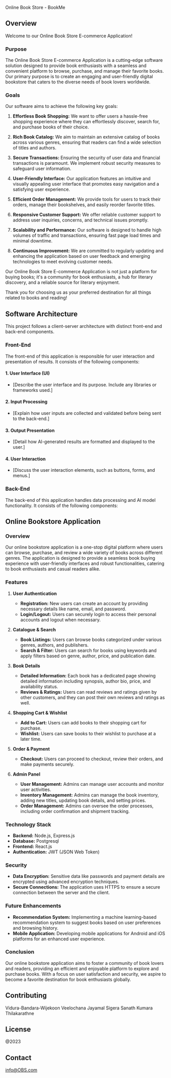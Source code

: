Online Book Store - BookMe

## Overview

Welcome to our Online Book Store E-commerce Application!

### Purpose

The Online Book Store E-commerce Application is a cutting-edge software solution designed to provide book enthusiasts with a seamless and convenient platform to browse, purchase, and manage their favorite books. Our primary purpose is to create an engaging and user-friendly digital bookstore that caters to the diverse needs of book lovers worldwide.

### Goals

Our software aims to achieve the following key goals:

1. **Effortless Book Shopping:** We want to offer users a hassle-free shopping experience where they can effortlessly discover, search for, and purchase books of their choice.

2. **Rich Book Catalog:** We aim to maintain an extensive catalog of books across various genres, ensuring that readers can find a wide selection of titles and authors.

3. **Secure Transactions:** Ensuring the security of user data and financial transactions is paramount. We implement robust security measures to safeguard user information.

4. **User-Friendly Interface:** Our application features an intuitive and visually appealing user interface that promotes easy navigation and a satisfying user experience.

5. **Efficient Order Management:** We provide tools for users to track their orders, manage their bookshelves, and easily reorder favorite titles.

6. **Responsive Customer Support:** We offer reliable customer support to address user inquiries, concerns, and technical issues promptly.

7. **Scalability and Performance:** Our software is designed to handle high volumes of traffic and transactions, ensuring fast page load times and minimal downtime.

8. **Continuous Improvement:** We are committed to regularly updating and enhancing the application based on user feedback and emerging technologies to meet evolving customer needs.

Our Online Book Store E-commerce Application is not just a platform for buying books; it's a community for book enthusiasts, a hub for literary discovery, and a reliable source for literary enjoyment.

Thank you for choosing us as your preferred destination for all things related to books and reading!


## Software Architecture

This project follows a client-server architecture with distinct front-end and back-end components.

### Front-End

The front-end of this application is responsible for user interaction and presentation of results. It consists of the following components:

#### 1. User Interface (UI)

- [Describe the user interface and its purpose. Include any libraries or frameworks used.]

#### 2. Input Processing

- [Explain how user inputs are collected and validated before being sent to the back-end.]

#### 3. Output Presentation

- [Detail how AI-generated results are formatted and displayed to the user.]

#### 4. User Interaction

- [Discuss the user interaction elements, such as buttons, forms, and menus.]

### Back-End

The back-end of this application handles data processing and AI model functionality. It consists of the following components:

## **Online Bookstore Application**

### **Overview**

Our online bookstore application is a one-stop digital platform where users can browse, purchase, and review a wide variety of books across different genres. The application is designed to provide a seamless book buying experience with user-friendly interfaces and robust functionalities, catering to book enthusiasts and casual readers alike. 

### **Features**

1. **User Authentication**
    - **Registration:** New users can create an account by providing necessary details like name, email, and password.
    - **Login/Logout:** Users can securely login to access their personal accounts and logout when necessary.

2. **Catalogue & Search**
    - **Book Listings:** Users can browse books categorized under various genres, authors, and publishers.
    - **Search & Filter:** Users can search for books using keywords and apply filters based on genre, author, price, and publication date.

3. **Book Details**
    - **Detailed Information:** Each book has a dedicated page showing detailed information including synopsis, author bio, price, and availability status.
    - **Reviews & Ratings:** Users can read reviews and ratings given by other customers, and they can post their own reviews and ratings as well.

4. **Shopping Cart & Wishlist**
    - **Add to Cart:** Users can add books to their shopping cart for purchase.
    - **Wishlist:** Users can save books to their wishlist to purchase at a later time.

5. **Order & Payment**
    - **Checkout:** Users can proceed to checkout, review their orders, and make payments securely.



6. **Admin Panel**
    - **User Management:** Admins can manage user accounts and monitor user activities.
    - **Inventory Management:** Admins can manage the book inventory, adding new titles, updating book details, and setting prices.
    - **Order Management:** Admins can oversee the order processes, including order confirmation and shipment tracking.

### **Technology Stack**
- **Backend:** Node.js, Express.js
- **Database:** Postgresql
- **Frontend:** React.js
- **Authentication:** JWT (JSON Web Token)


### **Security**
- **Data Encryption:** Sensitive data like passwords and payment details are encrypted using advanced encryption techniques.
- **Secure Connections:** The application uses HTTPS to ensure a secure connection between the server and the client.

### **Future Enhancements**
- **Recommendation System:** Implementing a machine learning-based recommendation system to suggest books based on user preferences and browsing history.
- **Mobile Application:** Developing mobile applications for Android and iOS platforms for an enhanced user experience.

### **Conclusion**

Our online bookstore application aims to foster a community of book lovers and readers, providing an efficient and enjoyable platform to explore and purchase books. With a focus on user satisfaction and security, we aspire to become a favorite destination for book enthusiasts globally.

## Contributing

Vidura-Bandara-Wijekoon
Veelochana Jayamal Sigera
Sanath Kumara Thilakarathne

## License

@2023

## Contact

info@OBS.com

